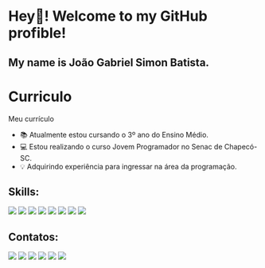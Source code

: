 # Hey👋! Welcome to my GitHub profible!
## My name is João Gabriel Simon Batista.

# Curriculo
Meu currículo

- 📚 Atualmente estou cursando o 3º ano do Ensino Médio.
- 💻 Estou realizando o curso Jovem Programador no Senac de Chapecó-SC.
- 💡 Adquirindo experiência para ingressar na área da programação.

## Skills:
<div>
<a href="" target="_blank"><img src="https://img.shields.io/badge/HTML-239120?style=for-the-badge&logo=html5&logoColor=white" target="_blank"></a>
<a href="" target="_blank"><img src="https://img.shields.io/badge/CSS-0099cc?&style=for-the-badge&logo=css3&logoColor=white" target="_blank"></a>
<a href="" target="_blank"><img src="https://img.shields.io/badge/JavaScript-F7DF1E?style=for-the-badge&logo=javascript&logoColor=black" target="_blank"></a>
<a href="" target="_blank"><img src="https://img.shields.io/badge/Node.js-43853D?style=for-the-badge&logo=node.js&logoColor=white" target="_blank"></a>
<a href="" target="_blank"><img src="https://img.shields.io/badge/PHP-777BB4?style=for-the-badge&logo=php&logoColor=white" target="_blank"></a>
<a href="" target="_blank"><img src="https://img.shields.io/badge/PostgreSQL-316192?style=for-the-badge&logo=postgresql&logoColor=white" target="_blank"></a>
<a href="" target="_blank"><img src="https://img.shields.io/badge/React-20232A?style=for-the-badge&logo=react&logoColor=61DAFB" target="_blank"></a>
<a href="" target="_blank"><img src="https://img.shields.io/badge/C-00599C?style=for-the-badge&logo=c&logoColor=white" target="_blank"></a>
</div>

## Contatos:

<div>
<a href="[https://instagram.com/br.fontana](https://www.instagram.com/joao_gabriel_sb/)" target="_blank"><img src="https://img.shields.io/badge/-Instagram-%23E4405F?style=for-the-badge&logo=instagram&logoColor=white" target="_blank"></a>
<a href="[https://www.twitter.com/furtadocco](https://twitter.com/Joao_Gabriel006)" target="_blank"><img src="https://img.shields.io/badge/Twitter-0099cc?style=for-the-badge&logo=twitter&logoColor=white" target="_blank"></a>
<a href = "mailto:ccojoao@gmail.com"><img src="https://img.shields.io/badge/Gmail-D14836?style=for-the-badge&logo=gmail&logoColor=white" target="_blank"></a>
<a href="[https://www.linkedin.com/in/bruno-furtado-fontana-78198550](https://www.linkedin.com/in/jo%C3%A3o-gabriel-simon-batista-05b920224/)" target="_blank"><img src="https://img.shields.io/badge/-LinkedIn-%230077B5?style=for-the-badge&logo=linkedin&logoColor=white" target="_blank"></a>   
<a href="https://api.whatsapp.com/send?phone=554998052081&text=Olá João" target="_blank"><img src="https://img.shields.io/badge/WhatsApp-25D366?style=for-the-badge&logo=whatsapp&logoColor=white" target="_blank"></a>
<a href="https://account.xbox.com/pt-BR/Profile?xr=mebarnav&csrf=lZGSYCH3bwuJrkIS7K34E8PxUKmqAQrb5KMdYJjlL6bzBXxIs84xzE7CMIouH14lBJbn1ub40meIJdDuo-8hMzqhZns1&wa=wsignin1.0" target="_blank"><img src="https://img.shields.io/badge/Xbox-107C10?style=for-the-badge&logo=xbox&logoColor=white" target="_blank"></a>
</div>
